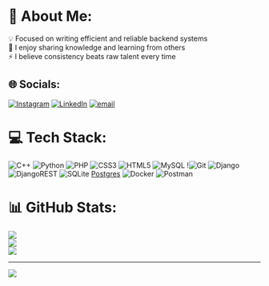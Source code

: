 # 💫 About Me:
💡 Focused on writing efficient and reliable backend systems<br>💬 I enjoy sharing knowledge and learning from others<br>⚡ I believe consistency beats raw talent every time<br>


## 🌐 Socials:
[![Instagram](https://img.shields.io/badge/Instagram-%23E4405F.svg?logo=Instagram&logoColor=white)](https://instagram.com/xff2o) [![LinkedIn](https://img.shields.io/badge/LinkedIn-%230077B5.svg?logo=linkedin&logoColor=white)](https://www.linkedin.com/in/mohammed-aldarwish-32260a353/) [![email](https://img.shields.io/badge/Email-D14836?logo=gmail&logoColor=white)](mailto:m.aldarwish.dev@gmail.com) 

# 💻 Tech Stack:
![C++](https://img.shields.io/badge/c++-%2300599C.svg?style=for-the-badge&logo=c%2B%2B&logoColor=white) ![Python](https://img.shields.io/badge/python-3670A0?style=for-the-badge&logo=python&logoColor=ffdd54) ![PHP](https://img.shields.io/badge/php-%23777BB4.svg?style=for-the-badge&logo=php&logoColor=white) ![CSS3](https://img.shields.io/badge/css3-%231572B6.svg?style=for-the-badge&logo=css3&logoColor=white) ![HTML5](https://img.shields.io/badge/html5-%23E34F26.svg?style=for-the-badge&logo=html5&logoColor=white) ![MySQL](https://img.shields.io/badge/mysql-4479A1.svg?style=for-the-badge&logo=mysql&logoColor=white) !![Git](https://img.shields.io/badge/git-%23F05033.svg?style=for-the-badge&logo=git&logoColor=white) ![Django](https://img.shields.io/badge/django-%23092E20.svg?style=for-the-badge&logo=django&logoColor=white) ![DjangoREST](https://img.shields.io/badge/DJANGO-REST-ff1709?style=for-the-badge&logo=django&logoColor=white&color=ff1709&labelColor=gray) ![SQLite](https://img.shields.io/badge/sqlite-%2307405e.svg?style=for-the-badge&logo=sqlite&logoColor=white) [Postgres](https://img.shields.io/badge/postgres-%23316192.svg?style=for-the-badge&logo=postgresql&logoColor=white) ![Docker](https://img.shields.io/badge/docker-%230db7ed.svg?style=for-the-badge&logo=docker&logoColor=white) ![Postman](https://img.shields.io/badge/Postman-FF6C37?style=for-the-badge&logo=postman&logoColor=white)
# 📊 GitHub Stats:
![](https://github-readme-stats.vercel.app/api?username=MohammedAldarwish&theme=default&hide_border=false&include_all_commits=true&count_private=true)<br/>
![](https://nirzak-streak-stats.vercel.app/?user=MohammedAldarwish&theme=default&hide_border=false)<br/>
![](https://github-readme-stats.vercel.app/api/top-langs/?username=MohammedAldarwish&theme=default&hide_border=false&include_all_commits=true&count_private=true&layout=compact)

---
[![](https://visitcount.itsvg.in/api?id=MohammedAldarwish&icon=0&color=0)](https://visitcount.itsvg.in)

<!-- Proudly created with GPRM ( https://gprm.itsvg.in ) -->
